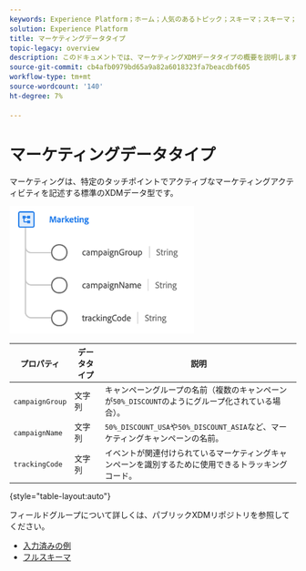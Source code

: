 ```yaml
---
keywords: Experience Platform；ホーム；人気のあるトピック；スキーマ；スキーマ；XDM；フィールド；スキーマ；スキーマ；デバイス；データ型；データ型；
solution: Experience Platform
title: マーケティングデータタイプ
topic-legacy: overview
description: このドキュメントでは、マーケティングXDMデータタイプの概要を説明します。
source-git-commit: cb4afb0979bd65a9a82a6018323fa7beacdbf605
workflow-type: tm+mt
source-wordcount: '140'
ht-degree: 7%

---
```



#  マーケティングデータタイプ

 マーケティングは、特定のタッチポイントでアクティブなマーケティングアクティビティを記述する標準のXDMデータ型です。

![](../images/data-types/marketing.png)

| プロパティ | データタイプ | 説明 |
| --- | --- | --- |
| `campaignGroup` | 文字列 | キャンペーングループの名前（複数のキャンペーンが`50%_DISCOUNT`のようにグループ化されている場合）。 |
| `campaignName` | 文字列 | `50%_DISCOUNT_USA`や`50%_DISCOUNT_ASIA`など、マーケティングキャンペーンの名前。 |
| `trackingCode` | 文字列 | イベントが関連付けられているマーケティングキャンペーンを識別するために使用できるトラッキングコード。 |

{style=&quot;table-layout:auto&quot;}

フィールドグループについて詳しくは、パブリックXDMリポジトリを参照してください。

* [入力済みの例](https://github.com/adobe/xdm/blob/master/components/datatypes/marketing/marketing.example.1.json)
* [フルスキーマ](https://github.com/adobe/xdm/blob/master/components/datatypes/marketing/marketing.schema.json)
